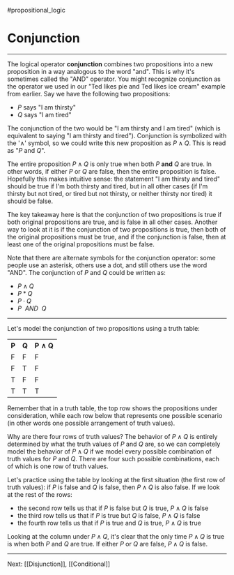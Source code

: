 #propositional_logic 

# Conjunction

---

The logical operator **conjunction** combines two propositions into a new proposition in a way analogous to the word "and". This is why it's sometimes called the "AND" operator. You might recognize conjunction as the operator we used in our "Ted likes pie and Ted likes ice cream" example from earlier. Say we have the following two propositions:

- $P$ says "I am thirsty"
- $Q$ says "I am tired"

The conjunction of the two would be "I am thirsty and I am tired" (which is equivalent to saying "I am thirsty and tired"). Conjunction is symbolized with the '$\land$' symbol, so we could write this new proposition as $P \land Q$. This is read as "$P$ and $Q$".

The entire proposition $P \land Q$ is only true when both $P$ **and** $Q$ are true. In other words, if either $P$ or $Q$ are false, then the entire proposition is false. Hopefully this makes intuitive sense: the statement "I am thirsty and tired" should be true if I'm both thirsty and tired, but in all other cases (if I'm thirsty but not tired, or tired but not thirsty, or neither thirsty nor tired) it should be false.

 The key takeaway here is that the conjunction of two propositions is true if both original propositions are true, and is false in all other cases. Another way to look at it is if the conjunction of two propositions is true, then both of the original propositions must be true, and if the conjunction is false, then at least one of the original propositions must be false.
 
 Note that there are alternate symbols for the conjunction operator: some people use an asterisk, others use a dot, and still others use the word "AND". The conjunction of $P$ and $Q$ could be written as:

- $P \land Q$
- $P * Q$
- $P \cdot Q$
- $P~~AND~~Q$

---

Let's model the conjunction of two propositions using a truth table:

<html>
	<table>
		<tr>
			<th>P</th>
			<th>Q</th>
			<th>P ∧ Q</th>
		</tr>
		<tr>
			<td>F</td>
			<td>F</td>
			<td>F</td>
		</tr>
		<tr>
			<td>F</td>
			<td>T</td>
			<td>F</td>
		</tr>
		<tr>
			<td>T</td>
			<td>F</td>
			<td>F</td>
		</tr>
		<tr>
			<td>T</td>
			<td>T</td>
			<td>T</td>
		</tr>
	</table>
</html>

Remember that in a truth table, the top row shows the propositions under consideration, while each row below that represents one possible scenario (in other words one possible arrangement of truth values).

Why are there four rows of truth values? The behavior of $P \land Q$ is entirely determined by what the truth values of $P$ and $Q$ are, so we can completely model the behavior of $P \land Q$ if we model every possible combination of truth values for $P$ and $Q$. There are four such possible combinations, each of which is one row of truth values.

Let's practice using the table by looking at the first situation (the first row of truth values): if $P$ is false and $Q$ is false, then $P \land Q$ is also false. If we look at the rest of the rows:

- the second row tells us that if $P$ is false but $Q$ is true, $P \land Q$ is false
- the third row tells us that if $P$ is true but $Q$ is false, $P \land Q$ is false
- the fourth row tells us that if $P$ is true and $Q$ is true, $P \land Q$ is true

Looking at the column under $P \land Q$, it's clear that the only time $P \land Q$ is true is when both $P$ and $Q$ are true. If either $P$ or $Q$ are false, $P \land Q$ is false.

---

Next: [[Disjunction]], [[Conditional]]